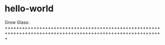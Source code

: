 # hello-world
Grow Glass:  
+++++++++++++++++++++++++++++++++++++++++++++++++++++++++++++++++++++++++++++++++++++++++++++++++++++++++++++
